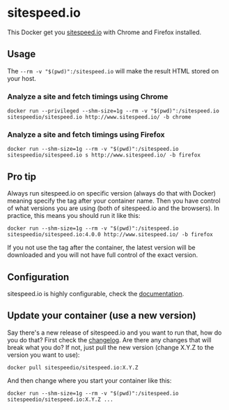 # sitespeed.io

This Docker get you [sitespeed.io](http://www.sitespeed.io) with Chrome and Firefox installed.

## Usage

The ```--rm -v "$(pwd)":/sitespeed.io``` will make the result HTML stored on your host.

### Analyze a site and fetch timings using Chrome
```
docker run --privileged --shm-size=1g --rm -v "$(pwd)":/sitespeed.io sitespeedio/sitespeed.io http://www.sitespeed.io/ -b chrome
```

### Analyze a site and fetch timings using Firefox
```
docker run --shm-size=1g --rm -v "$(pwd)":/sitespeed.io sitespeedio/sitespeed.io s http://www.sitespeed.io/ -b firefox
```

## Pro tip
Always run sitespeed.io on specific version (always do that with Docker) meaning specify the tag after your container name. Then you have control of what versions you are using (both of sitespeed.io and the browsers). In practice, this means you should run it like this:
```
docker run --shm-size=1g --rm -v "$(pwd)":/sitespeed.io sitespeedio/sitespeed.io:4.0.0 http://www.sitespeed.io/ -b firefox
```
If you not use the tag after the container, the latest version will be downloaded and you will not have full control of the exact version.


## Configuration
sitespeed.io is highly configurable, check the [documentation](http://www.sitespeed.io/documentation/sitespeed.io/).

## Update your container (use a new version)
Say there's a new release of sitespeed.io and you want to run that, how do you do that? First check the [changelog](https://github.com/sitespeedio/sitespeed.io/blob/master/CHANGELOG.md). Are there any changes that will break what you do? If not, just pull the new version (change X.Y.Z to the version you want to use):

```
docker pull sitespeedio/sitespeed.io:X.Y.Z
```

And then change where you start your container like this:

```
docker run --shm-size=1g --rm -v "$(pwd)":/sitespeed.io sitespeedio/sitespeed.io:X.Y.Z ...
```
